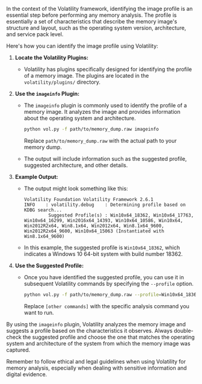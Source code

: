 In the context of the Volatility framework, identifying the image profile is an essential step before performing any memory analysis. The profile is essentially a set of characteristics that describe the memory image's structure and layout, such as the operating system version, architecture, and service pack level.

Here's how you can identify the image profile using Volatility:

1. **Locate the Volatility Plugins:**
   - Volatility has plugins specifically designed for identifying the profile of a memory image. The plugins are located in the `volatility/plugins/` directory.

2. **Use the `imageinfo` Plugin:**
   - The `imageinfo` plugin is commonly used to identify the profile of a memory image. It analyzes the image and provides information about the operating system and architecture.

     ```bash
     python vol.py -f path/to/memory_dump.raw imageinfo
     ```

     Replace `path/to/memory_dump.raw` with the actual path to your memory dump.

   - The output will include information such as the suggested profile, suggested architecture, and other details.

3. **Example Output:**
   - The output might look something like this:

     ```
     Volatility Foundation Volatility Framework 2.6.1
     INFO    : volatility.debug    : Determining profile based on KDBG search...
              Suggested Profile(s) : Win10x64_18362, Win10x64_17763, Win10x64_16299, Win2016x64_14393, Win10x64_10586, Win10x64, Win2012R2x64, Win8.1x64, Win2012x64, Win8.1x64_9600, Win2012R2x64_9600, Win10x64_15063 (Instantiated with Win8.1x64_9600)
     ```

   - In this example, the suggested profile is `Win10x64_18362`, which indicates a Windows 10 64-bit system with build number 18362.

4. **Use the Suggested Profile:**
   - Once you have identified the suggested profile, you can use it in subsequent Volatility commands by specifying the `--profile` option.

     ```bash
     python vol.py -f path/to/memory_dump.raw --profile=Win10x64_18362 [other commands]
     ```

     Replace `[other commands]` with the specific analysis command you want to run.

By using the `imageinfo` plugin, Volatility analyzes the memory image and suggests a profile based on the characteristics it observes. Always double-check the suggested profile and choose the one that matches the operating system and architecture of the system from which the memory image was captured.

Remember to follow ethical and legal guidelines when using Volatility for memory analysis, especially when dealing with sensitive information and digital evidence.
